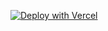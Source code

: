 [![Deploy with Vercel](https://vercel.com/button)](https://vercel.com/new/git/external?repository-url=https%3A%2F%2Fgithub.com%2Feditmodelabs%2Fmsiab%2Ftree%2Frefresh%2Fthemes%2Flagos?&integration-ids=oac_tgUyWFM6PEvxEkJZCLShaoWI)
